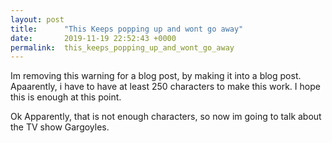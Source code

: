 ```yaml
---
layout: post
title:      "This Keeps popping up and wont go away"
date:       2019-11-19 22:52:43 +0000
permalink:  this_keeps_popping_up_and_wont_go_away
---
```



Im removing this warning for a blog post, by making it into a blog post. Apaarently, i have to have at least 250 characters to make this work. I hope this is enough at this point. 

Ok Apparently, that is not enough characters, so now im going to talk about the TV show Gargoyles. 

